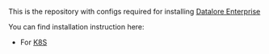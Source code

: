 This is the repository with configs required for installing [Datalore Enterprise](https://www.jetbrains.com/datalore/enterprise/)


You can find installation instruction here:
* For [K8S](https://www.jetbrains.com/help/datalore/install-datalore-enterprise.html)
